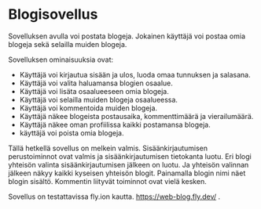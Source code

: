 # Blogisovellus

Sovelluksen avulla voi postata blogeja. Jokainen käyttäjä voi postaa omia blogeja 
sekä selailla muiden blogeja. 

Sovelluksen ominaisuuksia ovat:

- Käyttäjä voi kirjautua sisään ja ulos, luoda omaa tunnuksen ja salasana.
- Käyttäjä voi valita haluamansa blogien osaalue.
- Käyttäjä voi lisäta osaalueeseen omia blogeja. 
- Käyttäjä voi selailla muiden blogeja osaalueessa. 
- Käyttäjä voi kommentoida muiden blogeja. 
- Käyttäjä näkee blogeista postausaika, kommenttimäärä ja vierailumäärä. 
- Käyttäjä näkee oman profiilissa kaikki postamansa blogeja. 
- käyttäjä voi poista omia blogeja. 

Tällä hetkellä sovellus on melkein valmis. Sisäänkirjautumisen perustoiminnot ovat valmis ja sisäänkirjautumisen tietokanta luotu. 
Eri blogi yhteisön valinta sisäänkirjautumisen jälkeen on luotu. Ja yhteisön valinnan jälkeen näkyy kaikki kyseisen yhteisön blogit.
Painamalla blogin nimi näet blogin sisältö.
Kommentin liityvät toiminnot ovat vielä kesken. 

Sovellus on testattavissa fly.ion kautta. 
https://web-blog.fly.dev/
. 
